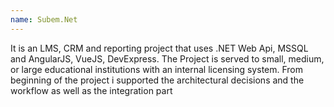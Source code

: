 ```yaml
---
name: Subem.Net
---
```


It is an LMS, CRM and reporting project that uses .NET Web Api, MSSQL and AngularJS, VueJS, DevExpress. The Project is served to small, medium, or large educational institutions with an internal licensing system. From beginning of the project i supported the architectural decisions and the workflow as well as the integration part
